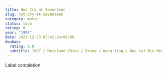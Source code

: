 ```yaml
---
title: Not Cry at Seventeen
slug: not-cry-at-seventeen
category: movie
status: todo
rating: 0
year: "1997"
date: 2023-12-23 05:41:24+08:00
douban:
  rating: 8.8
  subtitle: 1997 / Mainland China / Drama / Wang Jing / Hao Lei Niu Mengmeng
---
```


Label completion
